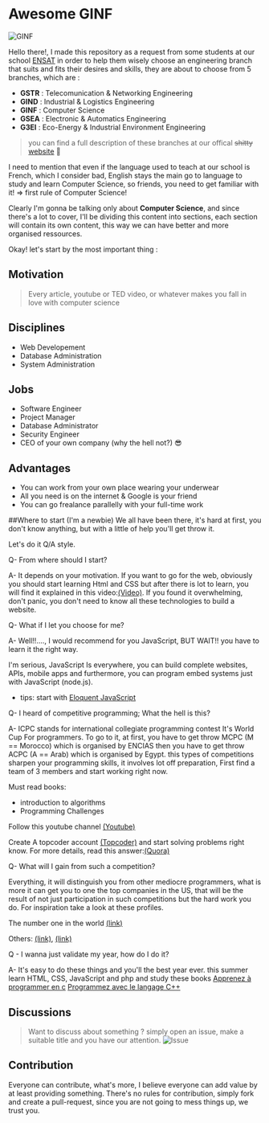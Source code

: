 # Awesome GINF

![GINF](https://raw.githubusercontent.com/Zianwar/awesome-ginf/master/images/ginf.png?token=AGMZeFbP2EnVs2S29E2B4NdXZpn19lu6ks5VqvTTwA%3D%3D "Génie Informatique")

Hello there!, I made this repository as a request from some students at our school [ENSAT](http://ensat.ac.ma) in order to help them wisely choose an engineering branch that suits and fits their desires and skills, they are about to choose from 5 branches, which are :

+ **GSTR** : Telecomunication & Networking Engineering
+ **GIND** : Industrial & Logistics Engineering
+ **GINF** : Computer Science
+ **GSEA** : Electronic & Automatics Engineering
+ **G3EI** : Eco-Energy & Industrial Environment Engineering

> you can find a full description of these branches at our offical  ~~shitty~~ [website](http://ensat.ac.ma) :poop:

I need to mention that even if the language used to teach at our school is French, which I consider bad, English stays the main go to language to study and learn Computer Science, so friends, you need to get familiar with it! => first rule of Computer Science!

Clearly I'm gonna be talking only about **Computer Science**, and since there's a lot to cover, I'll be dividing this content into sections, each section will contain its own content, this way we can have better and more organised ressources.

Okay! let's start by the most important thing :  


## Motivation
>Every article, youtube or TED video, or whatever makes you fall in love with computer science


## Disciplines
+ Web Developement
+ Database Administration
+ System Administration


## Jobs
+ Software Engineer
+ Project Manager
+ Database Administrator
+ Security Engineer
+ CEO of your own company (why the hell not?) :sunglasses:


## Advantages
+ You can work from your own place wearing your underwear
+ All you need is on the internet & Google is your friend
+ You can go frealance parallelly with your full-time work


##Where to start (I'm a newbie)
We all have been there, it's hard at first, you don't know anything, but with a little of help you'll get throw it.

Let's do it Q/A style.

Q- From where should I start?

A- It depends on your motivation. If you want to go for the web, obviously you should start learning Html and CSS but after there is lot to learn, you will find it explained in this video:<a href="https://www.youtube.com/watch?v=pB0WvcxTbCA">(Video)</a>.
If you found it overwhelming, don't panic, you don't need to know all these technologies to build a website.


Q- What if I let you  choose for me?

A- Well!!...., I would recommend for you JavaScript, BUT WAIT!! you have to learn it the right way.

I'm serious, JavaScript Is everywhere, you can build complete websites, APIs, mobile apps and furthermore, you can program embed systems just with JavaScript (node.js).
- tips: start with <a href="http://eloquentjavascript.net/"> Eloquent JavaScript </a>

Q- I heard of competitive programming; What the hell is this?

A- ICPC stands for international collegiate programming contest It's World Cup For programmers.
To go to it, at first, you have to get throw MCPC (M == Morocco) which is organised by ENCIAS then you have to get throw ACPC (A == Arab) which is organised by Egypt.
this types of competitions sharpen your programming skills, it involves lot off preparation, First find a team of 3 members and  start working right now.

Must read books:
+ introduction to algorithms
+ Programming Challenges

Follow this youtube channel <a href="https://www.youtube.com/channel/UC8OxKsmAyrGAfBiluhpLkbA">(Youtube)</a>

Create A topcoder account <a href="http://www.topcoder.com/">(Topcoder)</a> and start solving problems right know.
For more details, read this answer:<a href="http://www.quora.com/How-do-I-become-a-competitive-programmer
">(Quora)</a>

Q- What will I gain from such a competition?

Everything, it will distinguish you from other mediocre programmers, what is more it can get you to one the top companies in the US,  that will be the result of not just participation in such competitions but the hard work you do.
For inspiration take a look at these profiles.

The number one in the world <a href="http://community.topcoder.com/tc?module=MemberProfile&cr=22263204">(link)</a>

Others:
<a href="http://community.topcoder.com/tc?module=MemberProfile&cr=7442498">(link)</a>, <a href="http://community.topcoder.com/tc?module=MemberProfile&cr=10574855&tab=alg">(link)</a>

Q - I wanna just validate my year, how do I do it?

A- It's easy to do these things and you'll the best year ever.
this summer learn HTML, CSS, JavaScript and php and
study these books
<a href="https://openclassrooms.com/ebooks/programmez-avec-le-langage-c">Apprenez à programmer en c</a>
<a href="https://openclassrooms.com/ebooks/programmez-avec-le-langage-c">Programmez avec le langage C++</a>


## Discussions
>Want to discuss about something ?
>simply open an issue, make a suitable title and you have our attention.
![Issue](https://raw.githubusercontent.com/Zianwar/awesome-ginf/master/images/newissue1.png "Issues Section")


## Contribution
Everyone can contribute, what's more, I believe everyone can add value by at least providing something.
There's no rules for contribution, simply fork and create a pull-request, since you are not going to mess things up,
we trust you.

